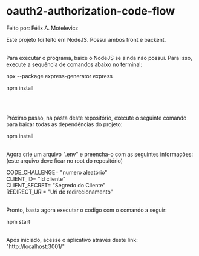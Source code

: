 # oauth2-authorization-code-flow
Feito por: Félix A. Motelevicz

Este projeto foi feito em NodeJS. Possuí ambos front e backent.<br><br>

Para executar o programa, baixe o NodeJS se ainda não possuí. Para isso, execute a sequência de comandos abaixo no terminal:

  <p>npx --package express-generator express</p>
  <p>npm install</p><br><br>

Próximo passo, na pasta deste repositório, execute o seguinte comando para baixar todas as dependências do projeto:

  npm install<br><br>
  
Agora crie um arquivo ".env" e preencha-o com as seguintes informações: (este arquivo deve ficar no root do repositório)

  CODE_CHALLENGE= "numero aleatório"<br>
  CLIENT_ID= "Id cliente"<br>
  CLIENT_SECRET= "Segredo do Cliente"<br>
  REDIRECT_URI= "Uri de redirecionamento"<br><br>
  
Pronto, basta agora executar o codigo com o comando a seguir:

  npm start<br><br>
  
Após iniciado, acesse o aplicativo através deste link: "http://localhost:3001/"
